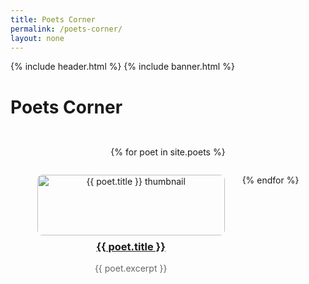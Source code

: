 ```yaml
---
title: Poets Corner
permalink: /poets-corner/
layout: none
---
```


{% include header.html %}
{% include banner.html %}

# Poets Corner

<div style="display: flex; flex-wrap: wrap; justify-content: center; gap: 2em; padding: 2em 0;">
  {% for poet in site.poets %}
    <div style="flex: 0 0 300px; text-align: center;">
      <a href="{{ poet.url | relative_url }}">
        <img src="{{ poet.thumbnail }}" alt="{{ poet.title }} thumbnail" style="width: 100%; height: auto; border-radius: 8px;" />
      </a>
      <h3 style="margin-top: 0.5em;"><a href="{{ poet.url | relative_url }}">{{ poet.title }}</a></h3>
      <p style="color: #666;">{{ poet.excerpt }}</p>
    </div>
  {% endfor %}
</div>
